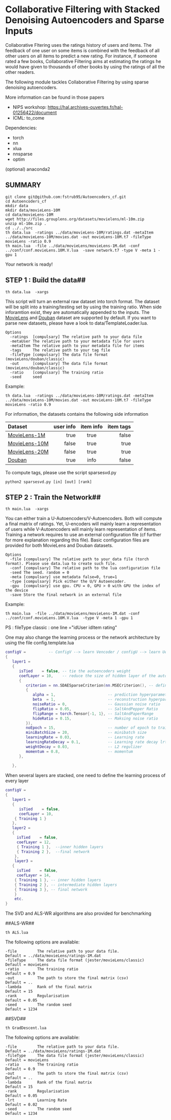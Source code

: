 # Collaborative Filtering with Stacked Denoising Autoencoders and Sparse Inputs

Collaborative Fltering uses the ratings history of users and items. The feedback of one user on some items is
combined with the feedback of all other users on all items to predict a new rating. 
For instance, if someone rated a few books, Collaborative Filtering aims at estimating the ratings he would have given to thousands of other books by using the ratings of all the other readers. 

The following module tackles Collaborative Filtering by using sparse denoising autoencoders.

More information can be found in those papers
- NIPS workshop: https://hal.archives-ouvertes.fr/hal-01256422/document
- ICML: to_come

Dependencies:
 - torch
 - nn
 - xlua
 - nnsparse
 - optim

(optional) anaconda2

## SUMMARY ##

```
git clone git@github.com:fstrub95/Autoencoders_cf.git
cd Autoencoders_cf
mkdir data
mkdir data/movieLens-10M
cd data/movieLens-10M
wget http://files.grouplens.org/datasets/movielens/ml-10m.zip
unzip ml-10m.zip .
cd ../../src
th data.lua  -ratings ../data/movieLens-10M/ratings.dat -metaItem ../data/movieLens-10M/movies.dat -out movieLens-10M.t7 -fileType movieLens -ratio 0.9
th main.lua  -file ../data/movieLens/movieLens-1M.dat -conf ../conf/conf.movieLens.10M.V.lua  -save network.t7 -type V -meta 1 -gpu 1
```

Your network is ready!


## STEP 1 : Build the data##

```
th data.lua  -xargs
```
This script will turn an external raw dataset into torch format. The dataset will be split into a training/testing set by using the training ratio. When side inforamtion exist, they are automatically appended to the inputs. The [MovieLens](http://grouplens.org/datasets/movielens/) and [Douban](https://www.cse.cuhk.edu.hk/irwin.king/pub/data/douban) dataset are supported by default. If you want to parse new datasets, please have a look to data/TemplateLoader.lua.

```
Options
  -ratings  [compulsary] The relative path to your data file 
  -metaUser The relative path to your metadata file for users 
  -metaItem The relative path to your metadata file for items 
  -tags     The relative path to your tag file 
  -fileType [compulsary] The data file format (movieLens/douban/classic) 
  -out      [compulsary] The data file format (movieLens/douban/classic)
  -ratio    [compulsary] The training ratio 
  -seed     seed 
```

Example:
```
th data.lua  -ratings ../data/movieLens-10M/ratings.dat -metaItem ../data/movieLens-10M/movies.dat -out movieLens-10M.t7 -fileType movieLens -ratio 0.9
```

For information, the datasets contains the following side information

| Dataset       | user info | item info  | item tags |
| :-------      | --------: | :--------: | --------: |
| [MovieLens-1M](http://grouplens.org/datasets/movielens/1m/)  | true      |  true      |  false    |
| [MovieLens-10M](http://grouplens.org/datasets/movielens/10m/) | false     |  true      |  true     |
| [MovieLens-20M](http://grouplens.org/datasets/movielens/20m/) | false     |  true      |  true     |
| [Douban](https://www.cse.cuhk.edu.hk/irwin.king/pub/data/douban)       | true      |  info      |  false    |

To compute tags, please use the script sparsesvd.py
```
python2 sparsesvd.py [in] [out] [rank]
```

## STEP 2 : Train the Network##

```
th main.lua  -xargs
```

You can either train a U-Autoencoders/V-Autoencoders. Both will compute a final matrix of ratings. Yet, U-encoders will mainly learn a representation of users while V-Autoencoders will mainly learn representation of items. Training a network requires to use an external configuration file (cf further for more explanation regarding this file). Basic configuration files are provided for both MovieLens and Douban datasets.

```
Options
  -file [compulsary] The relative path to your data file (torch format). Please use data.lua to create such file.
  -conf [compulsary] The relative path to the lua configuration file
  -seed The seed. random = 0
  -meta [compulsary] use metadata false=0, true=1
  -type [compulsary] Pick either the U/V Autoencoder. 
  -gpu  [compulsary] use gpu. CPU = 0, GPU > 0 with GPU the index of the device
  -save Store the final network in an external file 
```
Example:
```
th main.lua  -file ../data/movieLens/movieLens-1M.dat -conf ../conf/conf.movieLens.10M.V.lua  -type V -meta 1 -gpu 1
```


PS : fileType classic : one line ="idUser idItem rating"

One may also change the learning process or the network architecture by using the file config.template.lua
```lua
configV =          -- ConfigV --> learn Vencoder / configU --> learn Uencoder
{
   layer1 = 
   {      
      isTied    = false, -- tie the autoencoders weight
      coefLayer = 10,    -- reduce the size of hidden layer of the autoencoder by diving the input size by X
      { 
         criterion = nn.SDAESparseCriterion(nn.MSECriterion(), -- define the training loss
         {
            alpha = 1,                       -- prediction hyperparameter 
            beta  = 1,                       -- reconstruction hyperparameter
            noiseRatio = 0,                  -- Gaussian noise ratio
            flipRatio = 0.05,                -- SaltAndPepper Ratio
            flipRange = torch.Tensor{-1, 1}, -- SaltAndPaperRange
            hideRatio = 0.15,                -- Maksing noise ratio
         }), 
         noEpoch = 15,                       -- number of epoch to train the layer
         miniBatchSize = 20,                 -- minibatch size 
         learningRate = 0.03,                -- Learning rate
         learningRateDecay = 0.1,            -- Learning rate decay lrt = lrt / (1+lrt_dec)
         weightDecay = 0.03,                 -- L2 regulizer
         momentum = 0.8,                     -- momentum
      },
      
   },
```

When several layers are stacked, one need to define the learning process of every layer
```lua
configV = 
{
   layer1 = 
   {
      isTied    = false, 
      coefLayer = 10,    
    { Training 1 }
   },
   layer2 =
   {
     isTied    = false, 
     coefLayer = 12,    
     { Training 1 },  --inner hidden layers
     { Training 2 },  --final network
    },
    layer3 =
   { 
     isTied    = false, 
     coefLayer = 14,    
    { Training 1 }, -- inner hidden layers
    { Training 2 }, -- intermediate hidden layers
    { Training 3 }, -- final network
    }
    etc.
}
```

The SVD and ALS-WR algorithms are also provided for benchmarking

##ALS-WR##
```
th ALS.lua
```

The following options are available:
```
-file         The relative path to your data file.              Default = ../data/movieLens/ratings-1M.dat
-fileType     The data file format (jester/movieLens/classic)   Default = movieLens        
-ratio        The training ratio                                Default = 0.9
-out          The path to store the final matrix (csv)          Default = ..
-lambda       Rank of the final matrix                          Default = 15   
-rank         Regularisation                                    Default = 0.05   
-seed         The random seed                                   Default = 1234
```

##SVD##
```
th GradDescent.lua
```

The following options are available:
```
-file         The relative path to your data file.              Default = ../data/movieLens/ratings-1M.dat
-fileType     The data file format (jester/movieLens/classic)   Default = movieLens        
-ratio        The training ratio                                Default = 0.9
-out          The path to store the final matrix (csv)          Default = ..
-lambda       Rank of the final matrix                          Default = 15   
-rank         Regularisation                                    Default = 0.05   
-lrt          Learning Rate                                     Default = 0.02   
-seed         The random seed                                   Default = 1234
```
